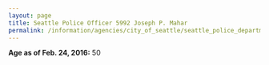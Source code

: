 ```yaml
---
layout: page
title: Seattle Police Officer 5992 Joseph P. Mahar
permalink: /information/agencies/city_of_seattle/seattle_police_department/copbook/5992/
---
```


**Age as of Feb. 24, 2016:** 50
